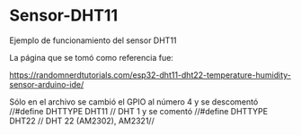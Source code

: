 # Sensor-DHT11
Ejemplo de funcionamiento del sensor DHT11

La página que se tomó como referencia fue:

https://randomnerdtutorials.com/esp32-dht11-dht22-temperature-humidity-sensor-arduino-ide/

Sólo en el archivo se cambió el GPIO al número 4 y se descomentó //#define DHTTYPE DHT11   // DHT 1
y se comentó //#define DHTTYPE DHT22   // DHT 22  (AM2302), AM2321//
